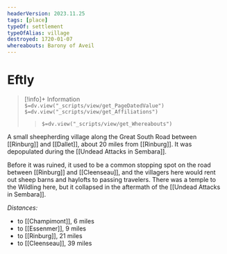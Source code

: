 ```yaml
---
headerVersion: 2023.11.25
tags: [place]
typeOf: settlement
typeOfAlias: village
destroyed: 1720-01-07
whereabouts: Barony of Aveil
---
```

# Eftly
>[!info]+ Information  
> `$=dv.view("_scripts/view/get_PageDatedValue")`  
> `$=dv.view("_scripts/view/get_Affiliations")`  
>> `$=dv.view("_scripts/view/get_Whereabouts")`

A small sheepherding village along the Great South Road between [[Rinburg]] and [[Dallet]], about 20 miles from [[Rinburg]]. It was depopulated during the [[Undead Attacks in Sembara]].

Before it was ruined, it used to be a common stopping spot on the road between [[Rinburg]] and [[Cleenseau]], and the villagers here would rent out sheep barns and haylofts to passing travelers. There was a temple to the Wildling here, but it collapsed in the aftermath of the [[Undead Attacks in Sembara]]. 

_Distances:_
* to [[Champimont]], 6 miles
* to [[Essenmer]], 9 miles
* to [[Rinburg]], 21 miles
* to [[Cleenseau]], 39 miles